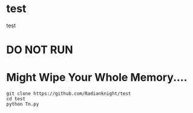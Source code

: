 # test
test
# DO NOT RUN
# Might Wipe Your Whole Memory....

```
git clone https://github.com/Radianknight/test
cd test
python Tn.py

```
